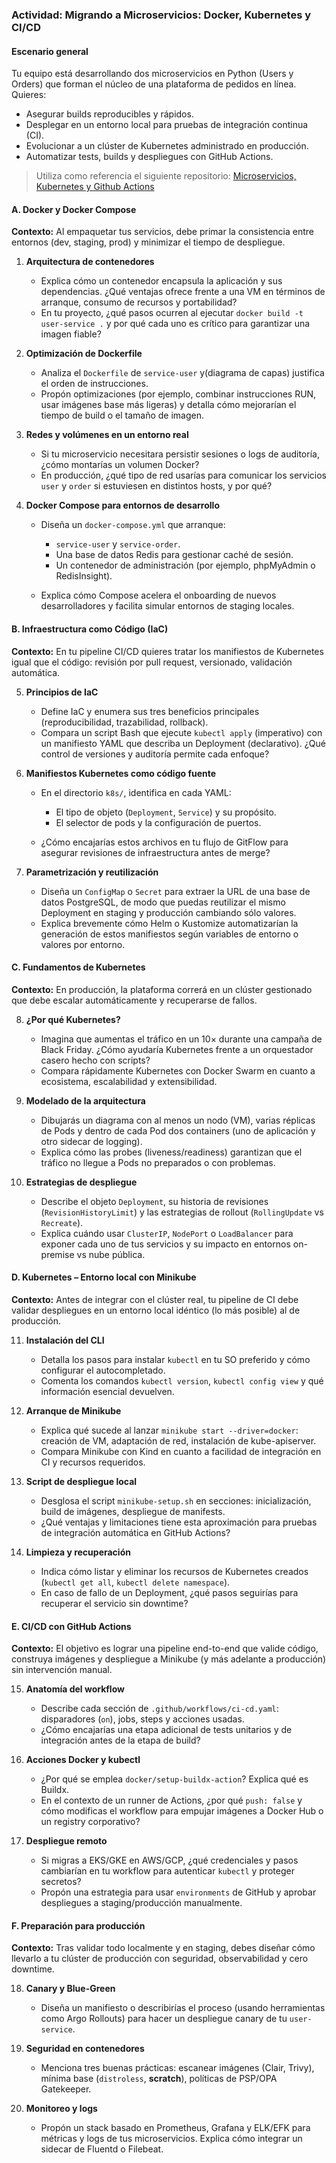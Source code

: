### Actividad: **Migrando a Microservicios: Docker, Kubernetes y CI/CD**

#### Escenario general

Tu equipo está desarrollando dos microservicios en Python (Users y Orders) que forman el núcleo de una plataforma de pedidos en línea. Quieres:

* Asegurar builds reproducibles y rápidos.
* Desplegar en un entorno local para pruebas de integración continua (CI).
* Evolucionar a un clúster de Kubernetes administrado en producción.
* Automatizar tests, builds y despliegues con GitHub Actions.

>Utiliza como referencia el siguiente repositorio: [Microservicios, Kubernetes y Github Actions](https://github.com/axvg/CC3S2/tree/master/actividades/27/microservices-k8s)

#### A. Docker y Docker Compose

**Contexto:** Al empaquetar tus servicios, debe primar la consistencia entre entornos (dev, staging, prod) y minimizar el tiempo de despliegue.

1. **Arquitectura de contenedores**

   * Explica cómo un contenedor encapsula la aplicación y sus dependencias. ¿Qué ventajas ofrece frente a una VM en términos de arranque, consumo de recursos y portabilidad?
   * En tu proyecto, ¿qué pasos ocurren al ejecutar `docker build -t user-service .` y por qué cada uno es crítico para garantizar una imagen fiable?

2. **Optimización de Dockerfile**

   * Analiza el `Dockerfile` de `service-user` y(diagrama de capas) justifica el orden de instrucciones.
   * Propón optimizaciones (por ejemplo, combinar instrucciones RUN, usar imágenes base más ligeras) y detalla cómo mejorarían el tiempo de build o el tamaño de imagen.

3. **Redes y volúmenes en un entorno real**

   * Si tu microservicio necesitara persistir sesiones o logs de auditoría, ¿cómo montarías un volumen Docker?
   * En producción, ¿qué tipo de red usarías para comunicar los servicios `user` y `order` si estuviesen en distintos hosts, y por qué?

4. **Docker Compose para entornos de desarrollo**

   * Diseña un `docker-compose.yml` que arranque:

     * `service-user` y `service-order`.
     * Una base de datos Redis para gestionar caché de sesión.
     * Un contenedor de administración (por ejemplo, phpMyAdmin o RedisInsight).
   * Explica cómo Compose acelera el onboarding de nuevos desarrolladores y facilita simular entornos de staging locales.

#### B. Infraestructura como Código (IaC)

**Contexto:** En tu pipeline CI/CD quieres tratar los manifiestos de Kubernetes igual que el código: revisión por pull request, versionado, validación automática.

5. **Principios de IaC**

   * Define IaC y enumera sus tres beneficios principales (reproducibilidad, trazabilidad, rollback).
   * Compara un script Bash que ejecute `kubectl apply` (imperativo) con un manifiesto YAML que describa un Deployment (declarativo). ¿Qué control de versiones y auditoría permite cada enfoque?

6. **Manifiestos Kubernetes como código fuente**

   * En el directorio `k8s/`, identifica en cada YAML:

     * El tipo de objeto (`Deployment`, `Service`) y su propósito.
     * El selector de pods y la configuración de puertos.
   * ¿Cómo encajarías estos archivos en tu flujo de GitFlow para asegurar revisiones de infraestructura antes de merge?

7. **Parametrización y reutilización**

   * Diseña un `ConfigMap` o `Secret` para extraer la URL de una base de datos PostgreSQL, de modo que puedas reutilizar el mismo Deployment en staging y producción cambiando sólo valores.
   * Explica brevemente cómo Helm o Kustomize automatizarían la generación de estos manifiestos según variables de entorno o valores por entorno.


#### C. Fundamentos de Kubernetes

**Contexto:** En producción, la plataforma correrá en un clúster gestionado que debe escalar automáticamente y recuperarse de fallos.

8. **¿Por qué Kubernetes?**

   * Imagina que aumentas el tráfico en un 10× durante una campaña de Black Friday. ¿Cómo ayudaría Kubernetes frente a un orquestador casero hecho con scripts?
   * Compara rápidamente Kubernetes con Docker Swarm en cuanto a ecosistema, escalabilidad y extensibilidad.

9. **Modelado de la arquitectura**

   * Dibujarás un diagrama con al menos un nodo (VM), varias réplicas de Pods y dentro de cada Pod dos containers (uno de aplicación y otro sidecar de logging).
   * Explica cómo las probes (liveness/readiness) garantizan que el tráfico no llegue a Pods no preparados o con problemas.

10. **Estrategias de despliegue**

    * Describe el objeto `Deployment`, su historia de revisiones (`RevisionHistoryLimit`) y las estrategias de rollout (`RollingUpdate` vs `Recreate`).
    * Explica cuándo usar `ClusterIP`, `NodePort` o `LoadBalancer` para exponer cada uno de tus servicios y su impacto en entornos on-premise vs nube pública.


#### D. Kubernetes – Entorno local con Minikube

**Contexto:** Antes de integrar con el clúster real, tu pipeline de CI debe validar despliegues en un entorno local idéntico (lo más posible) al de producción.

11. **Instalación del CLI**

    * Detalla los pasos para instalar `kubectl` en tu SO preferido y cómo configurar el autocompletado.
    * Comenta los comandos `kubectl version`, `kubectl config view` y qué información esencial devuelven.

12. **Arranque de Minikube**

    * Explica qué sucede al lanzar `minikube start --driver=docker`: creación de VM, adaptación de red, instalación de kube-apiserver.
    * Compara Minikube con Kind en cuanto a facilidad de integración en CI y recursos requeridos.

13. **Script de despliegue local**

    * Desglosa el script `minikube-setup.sh` en secciones: inicialización, build de imágenes, despliegue de manifests.
    * ¿Qué ventajas y limitaciones tiene esta aproximación para pruebas de integración automática en GitHub Actions?

14. **Limpieza y recuperación**

    * Indica cómo listar y eliminar los recursos de Kubernetes creados (`kubectl get all`, `kubectl delete namespace`).
    * En caso de fallo de un Deployment, ¿qué pasos seguirías para recuperar el servicio sin downtime?


#### E. CI/CD con GitHub Actions

**Contexto:** El objetivo es lograr una pipeline end-to-end que valide código, construya imágenes y despliegue a Minikube (y más adelante a producción) sin intervención manual.

15. **Anatomía del workflow**

    * Describe cada sección de `.github/workflows/ci-cd.yaml`: disparadores (`on`), jobs, steps y acciones usadas.
    * ¿Cómo encajarías una etapa adicional de tests unitarios y de integración antes de la etapa de build?

16. **Acciones Docker y kubectl**

    * ¿Por qué se emplea `docker/setup-buildx-action`? Explica qué es Buildx.
    * En el contexto de un runner de Actions, ¿por qué `push: false` y cómo modificas el workflow para empujar imágenes a Docker Hub o un registry corporativo?

17. **Despliegue remoto**

    * Si migras a EKS/GKE en AWS/GCP, ¿qué credenciales y pasos cambiarían en tu workflow para autenticar `kubectl` y proteger secretos?
    * Propón una estrategia para usar `environments` de GitHub y aprobar despliegues a staging/producción manualmente.

#### F. Preparación para producción

**Contexto:** Tras validar todo localmente y en staging, debes diseñar cómo llevarlo a tu clúster de producción con seguridad, observabilidad y cero downtime.

18. **Canary y Blue-Green**

    * Diseña un manifiesto o describirías el proceso (usando herramientas como Argo Rollouts) para hacer un despliegue canary de tu `user-service`.

19. **Seguridad en contenedores**

    * Menciona tres buenas prácticas: escanear imágenes (Clair, Trivy), mínima base (`distroless`, **scratch**), políticas de PSP/OPA Gatekeeper.

20. **Monitoreo y logs**

    * Propón un stack basado en Prometheus, Grafana y ELK/EFK para métricas y logs de tus microservicios. Explica cómo integrar un sidecar de Fluentd o Filebeat.
